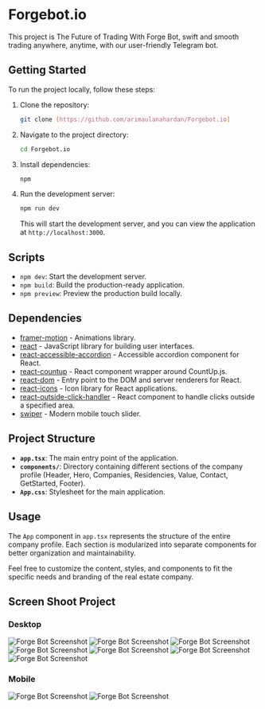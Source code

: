 # Forgebot.io

This project is The Future of Trading With Forge Bot, 
swift and smooth trading anywhere, anytime, with our user-friendly Telegram bot.

## Getting Started

To run the project locally, follow these steps:

1. Clone the repository:

   ```bash
   git clone [https://github.com/arimaulanahardan/Forgebot.io]
   ```

2. Navigate to the project directory:

   ```bash
   cd Forgebot.io
   ```

3. Install dependencies:

   ```bash
   npm
   ```

4. Run the development server:

   ```bash
   npm run dev
   ```

   This will start the development server, and you can view the application at `http://localhost:3000`.

## Scripts

- `npm dev`: Start the development server.
- `npm build`: Build the production-ready application.
- `npm preview`: Preview the production build locally.

## Dependencies

- [framer-motion](https://www.npmjs.com/package/framer-motion) - Animations library.
- [react](https://reactjs.org/) - JavaScript library for building user interfaces.
- [react-accessible-accordion](https://www.npmjs.com/package/react-accessible-accordion) - Accessible accordion component for React.
- [react-countup](https://www.npmjs.com/package/react-countup) - React component wrapper around CountUp.js.
- [react-dom](https://reactjs.org/docs/react-dom.html) - Entry point to the DOM and server renderers for React.
- [react-icons](https://react-icons.github.io/react-icons/) - Icon library for React applications.
- [react-outside-click-handler](https://www.npmjs.com/package/react-outside-click-handler) - React component to handle clicks outside a specified area.
- [swiper](https://swiperjs.com/) - Modern mobile touch slider.

## Project Structure

- **`app.tsx`**: The main entry point of the application.
- **`components/`**: Directory containing different sections of the company profile (Header, Hero, Companies, Residencies, Value, Contact, GetStarted, Footer).
- **`App.css`**: Stylesheet for the main application.

## Usage

The `App` component in `app.tsx` represents the structure of the entire company profile. Each section is modularized into separate components for better organization and maintainability.

Feel free to customize the content, styles, and components to fit the specific needs and branding of the real estate company.

## Screen Shoot Project
### Desktop
![Forge Bot Screenshot](public/f1.png)
![Forge Bot Screenshot](public/f2.png)
![Forge Bot Screenshot](public/f3.png)
![Forge Bot Screenshot](public/f4.png)
![Forge Bot Screenshot](public/f5.png)
![Forge Bot Screenshot](public/f6.png)
![Forge Bot Screenshot](public/f7.png)

### Mobile
![Forge Bot Screenshot](public/fm1.jpg)
![Forge Bot Screenshot](public/fm2.jpg)
